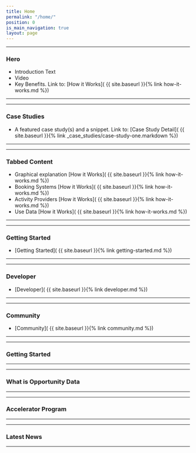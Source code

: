 ```yaml
---
title: Home
permalink: "/home/"
position: 0
is_main_navigation: true
layout: page
---
```


***
### Hero 
+ Introduction Text
+ Video
+ Key Benefits. Link to: [How it Works]( {{ site.baseurl }}{% link how-it-works.md %})  

***
***
### Case Studies 
+ A featured case study(s) and a snippet. Link to: [Case Study Detail]( {{ site.baseurl }}{% link _case_studies/case-study-one.markdown  %}) 
 
***
***
### Tabbed Content
+ Graphical explanation [How it Works]( {{ site.baseurl }}{% link how-it-works.md %})  
+ Booking Systems [How it Works]( {{ site.baseurl }}{% link how-it-works.md %})  
+ Activity Providers [How it Works]( {{ site.baseurl }}{% link how-it-works.md %})  
+ Use Data [How it Works]( {{ site.baseurl }}{% link how-it-works.md %})  

***
***
### Getting Started 
+ [Getting Started]( {{ site.baseurl }}{% link getting-started.md %})  

***

***
### Developer 
+ [Developer]( {{ site.baseurl }}{% link developer.md %})  

***

***
### Community
+ [Community]( {{ site.baseurl }}{% link community.md %})  

***

***
### Getting Started
***
***
### What is Opportunity Data
***
***
### Accelerator Program
***
***
### Latest News
***


